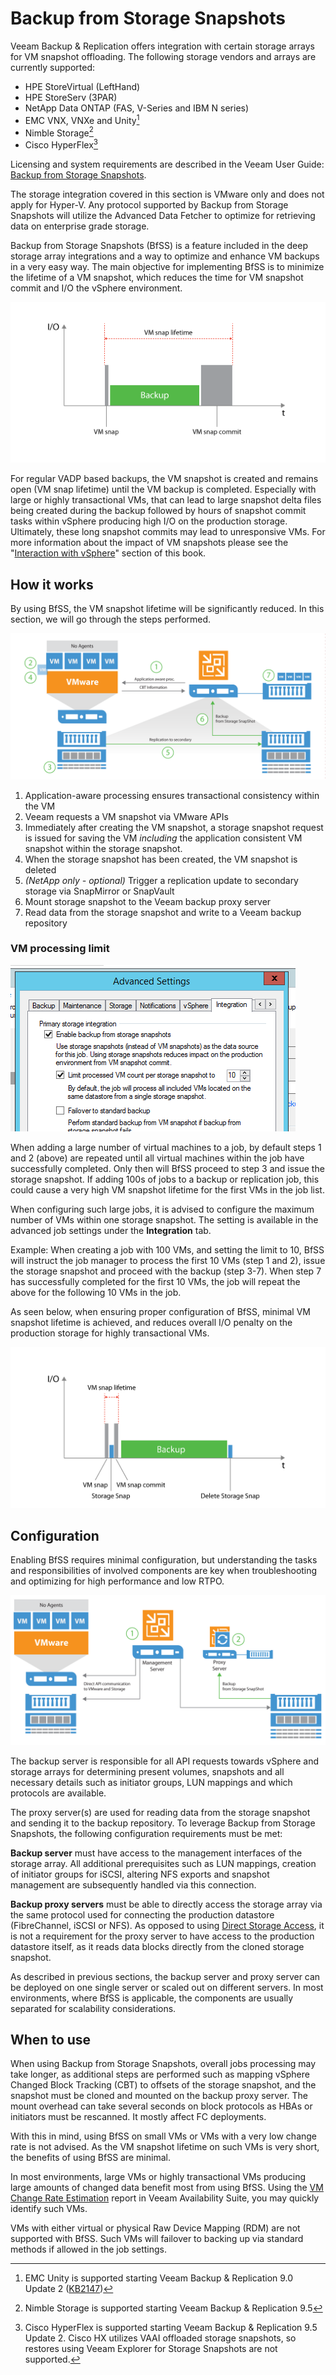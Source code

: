 # Backup from Storage Snapshots
Veeam Backup & Replication offers integration with certain storage
arrays for VM snapshot offloading. The following storage vendors and
arrays are currently supported:

* HPE StoreVirtual (LeftHand)
* HPE StoreServ (3PAR)
* NetApp Data ONTAP (FAS, V-Series and IBM N series)
* EMC VNX, VNXe and Unity[^1]
* Nimble Storage[^2]
* Cisco HyperFlex[^3]

Licensing and system requirements are described in the Veeam User Guide:
[Backup from Storage Snapshots](https://helpcenter.veeam.com/docs/backup/vsphere/backup_from_storage_snapshots.html?ver=95).

The storage integration covered in this section is VMware only and does not apply for Hyper-V.
Any protocol supported by Backup from Storage Snapshots will utilize the Advanced
Data Fetcher to optimize for retrieving data on enterprise grade storage.

Backup from Storage Snapshots (BfSS) is a feature included in the deep storage
array integrations and a way to optimize and enhance VM backups in a very
easy way. The main objective for implementing BfSS is to minimize the lifetime
of a VM snapshot, which reduces the time for VM snapshot commit and I/O
the vSphere environment.

![Backup from Storage Snapshots - VM snapshot lifetime](./backup_from_storage_snapshots_1.png)

For regular VADP based backups, the VM snapshot is created and remains
open (VM snap lifetime) until the VM backup is completed. Especially
with large or highly transactional VMs, that can lead to large snapshot
delta files being created during the backup followed by hours of snapshot
commit tasks within vSphere producing high I/O on the production storage.
Ultimately, these long snapshot commits may lead to unresponsive VMs.
For more information about the impact of VM snapshots
please see the "[Interaction with vSphere](./interaction_with_vsphere.html#impact-of-snapshot-operations)" section of this book.

## How it works

By using BfSS, the VM snapshot lifetime will be significantly reduced. In
this section, we will go through the steps performed.

![Backup from Storage Snapshots - data flow overview](./backup_from_storage_snapshots_2.png)

 1. Application-aware processing ensures transactional consistency
    within the VM
 2. Veeam requests a VM snapshot via VMware APIs
 3. Immediately after creating the VM snapshot, a storage snapshot
    request is issued for saving the VM _including_ the application
    consistent VM snapshot within the storage snapshot.
 4. When the storage snapshot has been created, the VM snapshot is deleted
 5. _(NetApp only - optional)_ Trigger a replication update to
    secondary storage via SnapMirror or SnapVault
 6. Mount storage snapshot to the Veeam backup proxy server
 7. Read data from the storage snapshot and write to a Veeam backup repository

### VM processing limit

![Backup from Storage Snapshots - VMs per storage snapshot](./backup_from_storage_snapshots_6.png)

When adding a large number of virtual machines to a job, by default steps
1 and 2 (above) are repeated until all virtual machines within the job have
successfully completed. Only then will BfSS proceed to step 3 and issue the
storage snapshot. If adding 100s of jobs to a backup or replication job, this
could cause a very high VM snapshot lifetime for the first VMs in the job list.

When configuring such large jobs, it is advised to configure the maximum number
of VMs within one storage snapshot. The setting is available in the
advanced job settings under the **Integration** tab.

Example: When creating a job with 100 VMs, and setting the limit to 10,
BfSS will instruct the job manager to process the first 10 VMs (step 1 and 2),
issue the storage snapshot and proceed with the backup (step 3-7). When step 7
has successfully completed for the first 10 VMs, the job will repeat the above
for the following 10 VMs in the job.

As seen below, when ensuring proper configuration of BfSS,
minimal VM snapshot lifetime is achieved, and reduces overall
I/O penalty on the production storage for highly transactional VMs.

![Backup from Storage Snapshots - reduced VM snapshot lifetime](./backup_from_storage_snapshots_3.png)

## Configuration
Enabling BfSS requires minimal configuration, but understanding the tasks
and responsibilities of involved components are key when troubleshooting and
optimizing for high performance and low RTPO.

![](./backup_from_storage_snapshots_4.png)

The backup server is responsible for all API requests towards
vSphere and storage arrays for determining present volumes, snapshots and
all necessary details such as initiator groups, LUN mappings and which
protocols are available.

The proxy server(s) are used for reading data from the storage snapshot and
sending it to the backup repository. To leverage Backup from Storage Snapshots,
the following configuration requirements must be met:

**Backup server** must have access to the management interfaces of
the storage array. All additional prerequisites such as LUN mappings, creation
of initiator groups for iSCSI, altering NFS exports and snapshot management
are subsequently handled via this connection.

**Backup proxy servers** must be
able to directly access the storage array via the same protocol used for
connecting the production datastore (FibreChannel, iSCSI or NFS). As opposed
to using [Direct Storage Access](./direct_san.md),
it is not a requirement for the proxy server
to have access to the production datastore itself, as it reads data blocks
directly from the cloned storage snapshot.

As described in previous sections, the backup server and proxy server
can be deployed on one single server or scaled out on different servers. In
most environments, where BfSS is applicable, the components are usually
separated for scalability considerations.

## When to use
When using Backup from Storage Snapshots, overall jobs processing may take
longer, as additional steps are performed such as mapping vSphere Changed
Block Tracking (CBT) to offsets of the storage snapshot, and the snapshot
must be cloned and mounted on the backup proxy server. The mount overhead
can take several seconds on block protocols as HBAs or initiators must be
rescanned. It mostly affect FC deployments.

With this in mind, using BfSS on small VMs or VMs with a very low change rate
is not advised. As the VM snapshot lifetime on such VMs is very short, the
benefits of using BfSS are minimal.

In most environments, large VMs or highly transactional VMs producing large
amounts of changed data benefit most from using BfSS. Using the
[VM Change Rate Estimation](https://helpcenter.veeam.com/docs/one/reporter/vm_change_rate_estimation.html?ver=95)
report in Veeam Availability Suite, you may quickly identify such VMs.

VMs with either virtual or physical Raw Device Mapping (RDM)
are not supported with BfSS. Such VMs will failover to backing up via
standard methods if allowed in the job settings.

[^1]: EMC Unity is supported starting Veeam Backup & Replication 9.0 Update 2 ([KB2147](https://www.veeam.com/kb2147))
[^2]: Nimble Storage is supported starting Veeam Backup & Replication 9.5
[^3]: Cisco HyperFlex is supported starting Veeam Backup & Replication 9.5 Update 2. Cisco HX utilizes VAAI offloaded storage snapshots, so restores using Veeam Explorer for Storage Snapshots are not supported.
